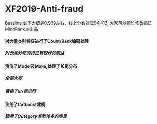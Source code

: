 # XF2019-Anti-fraud
Baseline 线下大概是0.939左右，线上分数对应94.412, 大家可以帮忙修改指正
MindRank.ai出品

#### 对大量类别特征进行了Count/Rank编码处理
  ##### 对长尾分布的特征有较好的表达
#### 清洗了Model及Make,处理了长尾分布
  ##### 全部大写
  ##### 替换了url标识符
#### 使用了Catboost建模
##### 适用于Category类型较多的场景
